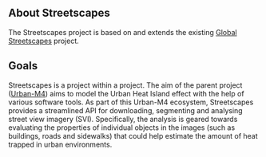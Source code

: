 ## About Streetscapes

The Streetscapes project is based on and extends the existing [Global Streetscapes](https://ual.sg/project/global-streetscapes/) project.

## Goals

Streetscapes is a project within a project. The aim of the parent project ([Urban-M4](https://github.com/Urban-M4)) aims to model the Urban Heat Island effect with the help of various software tools. As part of this Urban-M4 ecosystem, Streetscapes provides a streamlined API for downloading, segmenting and analysing street view imagery (SVI). Specifically, the analysis is geared towards evaluating the properties of individual objects in the images (such as buildings, roads and sidewalks) that could help estimate the amount of heat trapped in urban environments.
